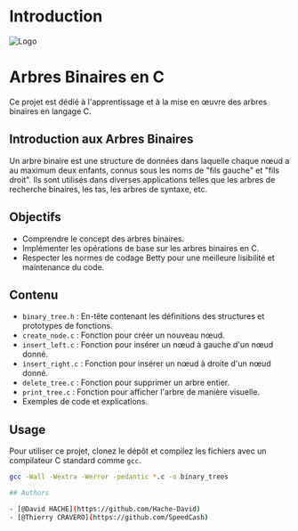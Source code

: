 # Introduction

![Logo](https://zupimages.net/up/24/02/tnpf.png)

# Arbres Binaires en C

Ce projet est dédié à l'apprentissage et à la mise en œuvre des arbres binaires en langage C.

## Introduction aux Arbres Binaires

Un arbre binaire est une structure de données dans laquelle chaque nœud a au maximum deux enfants, connus sous les noms de "fils gauche" et "fils droit". Ils sont utilisés dans diverses applications telles que les arbres de recherche binaires, les tas, les arbres de syntaxe, etc.

## Objectifs

- Comprendre le concept des arbres binaires.
- Implémenter les opérations de base sur les arbres binaires en C.
- Respecter les normes de codage Betty pour une meilleure lisibilité et maintenance du code.

## Contenu

- `binary_tree.h` : En-tête contenant les définitions des structures et prototypes de fonctions.
- `create_node.c` : Fonction pour créer un nouveau nœud.
- `insert_left.c` : Fonction pour insérer un nœud à gauche d'un nœud donné.
- `insert_right.c` : Fonction pour insérer un nœud à droite d'un nœud donné.
- `delete_tree.c` : Fonction pour supprimer un arbre entier.
- `print_tree.c` : Fonction pour afficher l'arbre de manière visuelle.
- Exemples de code et explications.

## Usage

Pour utiliser ce projet, clonez le dépôt et compilez les fichiers avec un compilateur C standard comme `gcc`.

```bash
gcc -Wall -Wextra -Werror -pedantic *.c -o binary_trees

## Authors

- [@David HACHE](https://github.com/Hache-David)
- [@Thierry CRAVERO](https://github.com/SpeedCash)